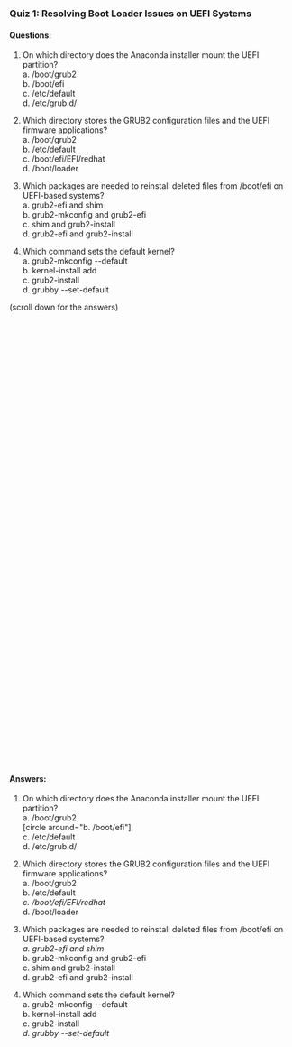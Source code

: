 ### Quiz 1: Resolving Boot Loader Issues on UEFI Systems

#### Questions:
1. On which directory does the Anaconda installer mount the UEFI partition? \
   a. /boot/grub2  
   b. /boot/efi  
   c. /etc/default  
   d. /etc/grub.d/

2. Which directory stores the GRUB2 configuration files and the UEFI firmware applications? \
   a. /boot/grub2  
   b. /etc/default  
   c. /boot/efi/EFI/redhat  
   d. /boot/loader  

3. Which packages are needed to reinstall deleted files from /boot/efi on UEFI-based systems? \
   a. grub2-efi and shim  
   b. grub2-mkconfig and grub2-efi  
   c. shim and grub2-install  
   d. grub2-efi and grub2-install  

4. Which command sets the default kernel? \
   a. grub2-mkconfig --default  
   b. kernel-install add  
   c. grub2-install  
   d. grubby --set-default

(scroll down for the answers)
<br/><br/><br/><br/><br/><br/><br/><br/><br/><br/><br/><br/><br/><br/><br/><br/><br/><br/><br/><br/><br/><br/><br/><br/>
<br/><br/><br/><br/><br/><br/><br/><br/><br/><br/><br/><br/><br/><br/><br/><br/><br/><br/><br/><br/><br/><br/><br/><br/>


#### Answers:
1. On which directory does the Anaconda installer mount the UEFI partition? \
   a. /boot/grub2  
   [circle around="b. /boot/efi"]  
   c. /etc/default  
   d. /etc/grub.d/

2. Which directory stores the GRUB2 configuration files and the UEFI firmware applications? \
   a. /boot/grub2  
   b. /etc/default  
   *c. /boot/efi/EFI/redhat*  
   d. /boot/loader  

3. Which packages are needed to reinstall deleted files from /boot/efi on UEFI-based systems? \
   *a. grub2-efi and shim*  
   b. grub2-mkconfig and grub2-efi  
   c. shim and grub2-install  
   d. grub2-efi and grub2-install  

4. Which command sets the default kernel? \
   a. grub2-mkconfig --default  
   b. kernel-install add  
   c. grub2-install  
   *d. grubby --set-default*


